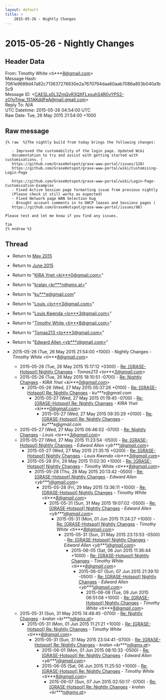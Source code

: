 ```yaml
---
layout: default
title: >
    2015-05-26 - Nightly Changes
---
```


# 2015-05-26 - Nightly Changes

## Header Data

From: Timothy White \<ti***8@gmail.com\><br>
Message Hash: 7061e9689d47a82c713637276630e2a7670794daa60aab7086a853b040a1b5c9<br>
Message ID: \<CAESLx0L3ZmQyR3QXFLxouhS4R0vYPS2-zO1oTmw_151AKddFeA@mail.gmail.com\><br>
Reply To: _N/A_<br>
UTC Datetime: 2015-05-26 04:54:00 UTC<br>
Raw Date: Tue, 26 May 2015 21:54:00 +1000<br>

## Raw message

```
{% raw  %}The nightly build from today brings the following changes:

   - Improved the customability of the login page. Updated Wiki
   documentation to try and assist with getting started with customisations. (
   https://github.com/GraseHotspot/grase-www-portal/issues/128)
   https://github.com/GraseHotspot/grase-www-portal/wiki/Customising-Login-Page

   https://github.com/GraseHotspot/grase-www-portal/wiki/Login-Page-Customisation-Examples
   - Fixed Active Session page formatting issue from previous nightly
   (Please check it still works as expected)
   - Fixed Network page WAN Selection bug
   - Brought account comments in to DHCP leases and Sessions pages (
   https://github.com/GraseHotspot/grase-www-portal/issues/98)

Please test and let me know if you find any issues.

Tim
{% endraw %}
```

## Thread

+ Return to [May 2015](/archive/2015/05)
+ Return to [June 2015](/archive/2015/06)

+ Return to "[KIRA Ynet <ki***0<span>@</span>gmail.com>](/authors/ki___0_at_gmail_com)"
+ Return to "[kralan <kr***n<span>@</span>gmx.at>](/authors/kr___n_at_gmx_at)"
+ Return to "[ku***e<span>@</span>gmail.com](/authors/ku___e_at_gmail_com)"
+ Return to "[Louis <lo***3<span>@</span>gmail.com>](/authors/lo___3_at_gmail_com)"
+ Return to "[Louis Kwenda <lo***3<span>@</span>gmail.com>](/authors/lo___3_at_gmail_com)"
+ Return to "[Timothy White <ti***8<span>@</span>gmail.com>](/authors/ti___8_at_gmail_com)"
+ Return to "[Tomas213 <to***3<span>@</span>gmail.com>](/authors/to___3_at_gmail_com)"
+ Return to "[Edward Allen <yb***j<span>@</span>gmail.com>](/authors/yb___j_at_gmail_com)"

+ 2015-05-26 (Tue, 26 May 2015 21:54:00 +1000) - Nightly Changes - _Timothy White \<ti***8@gmail.com\>_
  + 2015-05-26 (Tue, 26 May 2015 15:17:12 +0300) - [Re: [GRASE-Hotspot] Nightly Changes](/archive/2015/05/d02fa1435311122cdbb857b46d8d51c9824ce9e7a3d8550809c3e7ca12bbabde) - _Tomas213 \<to***3@gmail.com\>_
  + 2015-05-26 (Tue, 26 May 2015 18:10:51 -0700) - [Re: Nightly Changes](/archive/2015/05/1cd559d2cb5d2cae6d888959b038c862610c1510b4deb3d95fd9856208273b8b) - _KIRA Ynet \<ki***0@gmail.com\>_
    + 2015-05-26 (Wed, 27 May 2015 05:37:26 +0100) - [Re: [GRASE-Hotspot] Re: Nightly Changes](/archive/2015/05/92b2554fd794541d2936e1755e4b2f2834a805a76f556661cdd99b2ed11b3dd4) - _ku***e@gmail.com_
      + 2015-05-27 (Wed, 27 May 2015 01:19:45 -0700) - [Re: [GRASE-Hotspot] Re: Nightly Changes](/archive/2015/05/84842fc53b5ef1809c4cd1f4a0443fdf90919ee7860ade9e3049eae1b4f14a09) - _KIRA Ynet \<ki***0@gmail.com\>_
        + 2015-05-27 (Wed, 27 May 2015 09:35:29 +0100) - [Re: [GRASE-Hotspot] Re: Nightly Changes](/archive/2015/05/d207645d9c77066264be1f543255b6169c66ca073a6130c2212743689686510b) - _ku***e@gmail.com_
  + 2015-05-27 (Wed, 27 May 2015 06:46:02 -0700) - [Re: Nightly Changes](/archive/2015/05/4821980d3f4188d7d9c84278e88a0832c5224bec05d747af25337b7b864de8a8) - _Louis \<lo***3@gmail.com\>_
  + 2015-05-27 (Wed, 27 May 2015 11:23:54 -0500) - [Re: [GRASE-Hotspot] Nightly Changes](/archive/2015/05/fe262fc58632535615cb054819ab6522ec61e19651f442c4b92a3cdc725fdf8e) - _Edward Allen \<yb***j@gmail.com\>_
    + 2015-05-27 (Wed, 27 May 2015 21:35:15 +0200) - [Re: [GRASE-Hotspot] Nightly Changes](/archive/2015/05/ccc2bbb0f256cc671547cc0a405ac8d4c54695b76111854264d1d8e6e77eb993) - _Louis Kwenda \<lo***3@gmail.com\>_
    + 2015-05-28 (Fri, 29 May 2015 11:02:30 +1000) - [Re: [GRASE-Hotspot] Nightly Changes](/archive/2015/05/15cd08d98f311c4dbad05e61ba9b73568318f8fa8f07fecd54c40067074611d5) - _Timothy White \<ti***8@gmail.com\>_
      + 2015-05-28 (Thu, 28 May 2015 20:13:42 -0500) - [Re: [GRASE-Hotspot] Nightly Changes](/archive/2015/05/21e199077ef3129b9d472934b6231ddde5c2ea19d8111aac5038e68951618da0) - _Edward Allen \<yb***j@gmail.com\>_
        + 2015-05-28 (Fri, 29 May 2015 13:36:11 +1000) - [Re: [GRASE-Hotspot] Nightly Changes](/archive/2015/05/3fb5cc5c9bb2a29ec6d6ab9715b804ff9e1b489e267210e134c2cffb9e94c341) - _Timothy White \<ti***8@gmail.com\>_
          + 2015-05-31 (Sun, 31 May 2015 19:07:02 -0500) - [Re: [GRASE-Hotspot] Nightly Changes](/archive/2015/05/01cd8248e67fc26e7b412fcc08fee4d3399fcc86e7b6be1b25f5fd7c081916c0) - _Edward Allen \<yb***j@gmail.com\>_
            + 2015-05-31 (Mon, 01 Jun 2015 11:24:27 +1000) - [Re: [GRASE-Hotspot] Nightly Changes](/archive/2015/05/7ceb346ebcaa360a5ebb1d066b77ec5f3bfb14486bc7dc18a0a38b6fb79c5ac3) - _Timothy White \<ti***8@gmail.com\>_
              + 2015-05-31 (Sun, 31 May 2015 23:13:53 -0500) - [Re: [GRASE-Hotspot] Nightly Changes](/archive/2015/05/1d5f652f1db4adb225222680aae3927fb844e5df804d16aa5b6e9847d3970742) - _Edward Allen \<yb***j@gmail.com\>_
                + 2015-06-05 (Sat, 06 Jun 2015 11:36:44 +1000) - [Re: [GRASE-Hotspot] Nightly Changes](/archive/2015/06/ea40a3210b670c533a539ab2b9a17cc8dfbd616f34cfb2969671afe7095ce148) - _Timothy White \<ti***8@gmail.com\>_
                  + 2015-06-07 (Sun, 07 Jun 2015 21:39:10 -0500) - [Re: [GRASE-Hotspot] Nightly Changes](/archive/2015/06/2564f4b1029b23d3574154fce45c4b29bf28d7e6a71769f449c0405eadfa6137) - _Edward Allen \<yb***j@gmail.com\>_
                    + 2015-06-08 (Tue, 09 Jun 2015 06:51:08 +1000) - [Re: [GRASE-Hotspot] Nightly Changes](/archive/2015/06/76be0ad3db30619f7fbd761b37cd6c712fc67e0d222cf6f1932c67987cb53a32) - _Timothy White \<ti***8@gmail.com\>_
  + 2015-05-31 (Sun, 31 May 2015 14:48:45 -0700) - [Re: Nightly Changes](/archive/2015/05/7d60d3fa93224173ec5a676d7f2ce152878ef1926e630adaa4f803476437a642) - _kralan \<kr***n@gmx.at\>_
    + 2015-05-31 (Mon, 01 Jun 2015 11:21:21 +1000) - [Re: [GRASE-Hotspot] Re: Nightly Changes](/archive/2015/05/0097d828ab523c88a6d00a71ebc49eee566c74a155b78b619de5de81a4e500c2) - _Timothy White \<ti***8@gmail.com\>_
      + 2015-05-31 (Sun, 31 May 2015 23:04:41 -0700) - [Re: [GRASE-Hotspot] Re: Nightly Changes](/archive/2015/05/dec58d2c4183ef1392d9b75085beb4acfdcc23d0a801a7ce929fff96209d1006) - _kralan \<kr***n@gmx.at\>_
        + 2015-06-01 (Mon, 01 Jun 2015 08:10:33 -0500) - [Re: [GRASE-Hotspot] Re: Nightly Changes](/archive/2015/06/11ba79df49f5f0e2c2218459cdf42e7526428260c8c477029009787c45916236) - _Edward Allen \<yb***j@gmail.com\>_
        + 2015-06-05 (Sat, 06 Jun 2015 11:25:50 +1000) - [Re: [GRASE-Hotspot] Re: Nightly Changes](/archive/2015/06/ba2cddd894d709598c0967c6772a5291cdb04846fd6ae265050e6af26838aa6c) - _Timothy White \<ti***8@gmail.com\>_
          + 2015-06-07 (Sun, 07 Jun 2015 02:50:17 -0700) - [Re: [GRASE-Hotspot] Re: Nightly Changes](/archive/2015/06/185e05907edc01d0676661cd5c46db0c825620c1b96ee9e077b2c5d545392b97) - _kralan \<kr***n@gmx.at\>_

